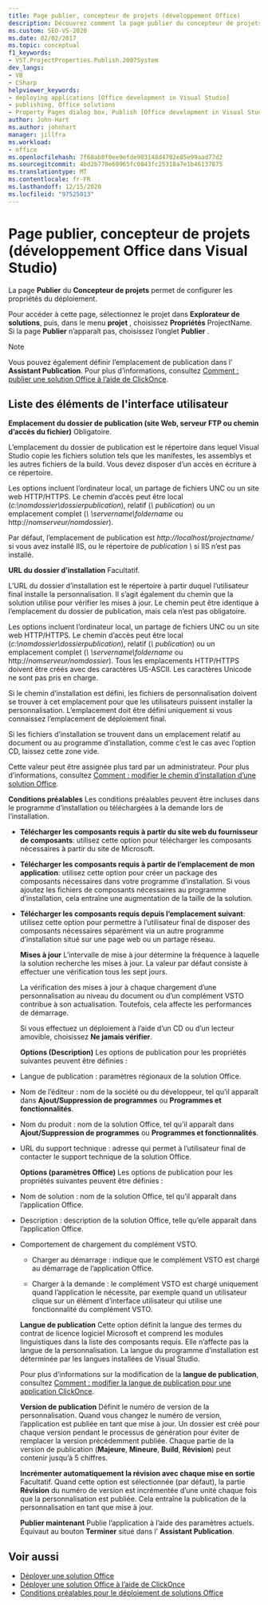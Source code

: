 ```yaml
---
title: Page publier, concepteur de projets (développement Office)
description: Découvrez comment la page publier du concepteur de projets dans Visual Studio est utilisée pour configurer les propriétés de déploiement.
ms.custom: SEO-VS-2020
ms.date: 02/02/2017
ms.topic: conceptual
f1_keywords:
- VST.ProjectProperties.Publish.2007System
dev_langs:
- VB
- CSharp
helpviewer_keywords:
- deploying applications [Office development in Visual Studio]
- publishing, Office solutions
- Property Pages dialog box, Publish [Office development in Visual Studio]
author: John-Hart
ms.author: johnhart
manager: jillfra
ms.workload:
- office
ms.openlocfilehash: 7f68ab8f0ee9efde903148d4702e85e99aad77d2
ms.sourcegitcommit: 4bd2b770e60965fc0843fc25318a7e1b46137875
ms.translationtype: MT
ms.contentlocale: fr-FR
ms.lasthandoff: 12/15/2020
ms.locfileid: "97525013"
---
```

# <a name="publish-page-project-designer-office-development-in-visual-studio"></a>Page publier, concepteur de projets (développement Office dans Visual Studio)
  La page **Publier** du **Concepteur de projets** permet de configurer les propriétés du déploiement.

 Pour accéder à cette page, sélectionnez le projet dans **Explorateur de solutions**, puis, dans le menu **projet** , choisissez  **Propriétés** ProjectName. Si la page **Publier** n’apparaît pas, choisissez l’onglet **Publier** .

> [!NOTE]
> Vous pouvez également définir l’emplacement de publication dans l’ **Assistant Publication**. Pour plus d’informations, consultez [Comment : publier une solution Office à l’aide de ClickOnce](/previous-versions/bb386095(v=vs.110)).

## <a name="uielement-list"></a>Liste des éléments de l'interface utilisateur
 **Emplacement du dossier de publication (site Web, serveur FTP ou chemin d’accès du fichier)** Obligatoire.

 L’emplacement du dossier de publication est le répertoire dans lequel Visual Studio copie les fichiers solution tels que les manifestes, les assemblys et les autres fichiers de la build. Vous devez disposer d’un accès en écriture à ce répertoire.

 Les options incluent l’ordinateur local, un partage de fichiers UNC ou un site web HTTP/HTTPS. Le chemin d’accès peut être local (*c:\nomdossier\dossierpublication*), relatif (*\\ publication*) ou un emplacement complet (*\\ \servername\foldername* ou http://<em>nomserveur/nomdossier</em>).

 Par défaut, l’emplacement de publication est *http://localhost/projectname/* si vous avez installé IIS, ou le répertoire de *publication \\* si IIS n’est pas installé.

 **URL du dossier d’installation** Facultatif.

 L’URL du dossier d’installation est le répertoire à partir duquel l’utilisateur final installe la personnalisation. Il s’agit également du chemin que la solution utilise pour vérifier les mises à jour. Le chemin peut être identique à l’emplacement du dossier de publication, mais cela n’est pas obligatoire.

 Les options incluent l’ordinateur local, un partage de fichiers UNC ou un site web HTTP/HTTPS. Le chemin d’accès peut être local (*c:\nomdossier\dossierpublication*), relatif (*\\ publication*) ou un emplacement complet (*\\ \servername\foldername* ou http://<em>nomserveur/nomdossier</em>). Tous les emplacements HTTP/HTTPS doivent être créés avec des caractères US-ASCII. Les caractères Unicode ne sont pas pris en charge.

 Si le chemin d’installation est défini, les fichiers de personnalisation doivent se trouver à cet emplacement pour que les utilisateurs puissent installer la personnalisation. L’emplacement doit être défini uniquement si vous connaissez l’emplacement de déploiement final.

 Si les fichiers d’installation se trouvent dans un emplacement relatif au document ou au programme d’installation, comme c’est le cas avec l’option CD, laissez cette zone vide.

 Cette valeur peut être assignée plus tard par un administrateur. Pour plus d’informations, consultez [Comment : modifier le chemin d’installation d’une solution Office](/previous-versions/bb608626(v=vs.110)).

 **Conditions préalables** Les conditions préalables peuvent être incluses dans le programme d’installation ou téléchargées à la demande lors de l’installation.

- **Télécharger les composants requis à partir du site web du fournisseur de composants**: utilisez cette option pour télécharger les composants nécessaires à partir du site de Microsoft.

- **Télécharger les composants requis à partir de l’emplacement de mon application**: utilisez cette option pour créer un package des composants nécessaires dans votre programme d’installation. Si vous ajoutez les fichiers de composants nécessaires au programme d’installation, cela entraîne une augmentation de la taille de la solution.

- **Télécharger les composants requis depuis l’emplacement suivant**: utilisez cette option pour permettre à l’utilisateur final de disposer des composants nécessaires séparément via un autre programme d’installation situé sur une page web ou un partage réseau.

  **Mises à jour** L’intervalle de mise à jour détermine la fréquence à laquelle la solution recherche les mises à jour. La valeur par défaut consiste à effectuer une vérification tous les sept jours.

  La vérification des mises à jour à chaque chargement d’une personnalisation au niveau du document ou d’un complément VSTO contribue à son actualisation. Toutefois, cela affecte les performances de démarrage.

  Si vous effectuez un déploiement à l’aide d’un CD ou d’un lecteur amovible, choisissez **Ne jamais vérifier**.

  **Options (Description)** Les options de publication pour les propriétés suivantes peuvent être définies :

- Langue de publication : paramètres régionaux de la solution Office.

- Nom de l’éditeur : nom de la société ou du développeur, tel qu’il apparaît dans **Ajout/Suppression de programmes** ou **Programmes et fonctionnalités**.

- Nom du produit : nom de la solution Office, tel qu’il apparaît dans **Ajout/Suppression de programmes** ou **Programmes et fonctionnalités**.

- URL du support technique : adresse qui permet à l’utilisateur final de contacter le support technique de la solution Office.

  **Options (paramètres Office)** Les options de publication pour les propriétés suivantes peuvent être définies :

- Nom de solution : nom de la solution Office, tel qu’il apparaît dans l’application Office.

- Description : description de la solution Office, telle qu’elle apparaît dans l’application Office.

- Comportement de chargement du complément VSTO.

  - Charger au démarrage : indique que le complément VSTO est chargé au démarrage de l’application Office.

  - Charger à la demande : le complément VSTO est chargé uniquement quand l’application le nécessite, par exemple quand un utilisateur clique sur un élément d’interface utilisateur qui utilise une fonctionnalité du complément VSTO.

  **Langue de publication** Cette option définit la langue des termes du contrat de licence logiciel Microsoft et comprend les modules linguistiques dans la liste des composants requis. Elle n’affecte pas la langue de la personnalisation. La langue du programme d’installation est déterminée par les langues installées de Visual Studio.

  Pour plus d’informations sur la modification de la **langue de publication**, consultez [Comment : modifier la langue de publication pour une application ClickOnce](../deployment/how-to-change-the-publish-language-for-a-clickonce-application.md).

  **Version de publication** Définit le numéro de version de la personnalisation. Quand vous changez le numéro de version, l’application est publiée en tant que mise à jour. Un dossier est créé pour chaque version pendant le processus de génération pour éviter de remplacer la version précédemment publiée. Chaque partie de la version de publication (**Majeure**, **Mineure**, **Build**, **Révision**) peut contenir jusqu’à 5 chiffres.

  **Incrémenter automatiquement la révision avec chaque mise en sortie** Facultatif. Quand cette option est sélectionnée (par défaut), la partie **Révision** du numéro de version est incrémentée d’une unité chaque fois que la personnalisation est publiée. Cela entraîne la publication de la personnalisation en tant que mise à jour.

  **Publier maintenant** Publie l’application à l’aide des paramètres actuels. Équivaut au bouton **Terminer** situé dans l’ **Assistant Publication**.

## <a name="see-also"></a>Voir aussi

- [Déployer une solution Office](../vsto/deploying-an-office-solution.md)
- [Déployer une solution Office à l’aide de ClickOnce](../vsto/deploying-an-office-solution-by-using-clickonce.md)
- [Conditions préalables pour le déploiement de solutions Office](/previous-versions/bb608617(v=vs.110))